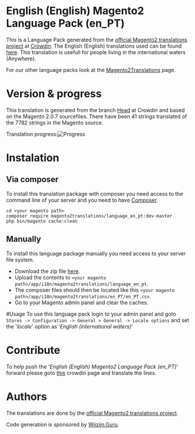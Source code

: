 # English (English) Magento2 Language Pack (en_PT)
This is a Language Pack generated from the [official Magento2 translations project](https://crowdin.com/project/magento-2) at [Crowdin](https://crowdin.com).
The English (English) translations used can be found [here](https://crowdin.com/project/magento-2/en-PT).
This translation is usefull for people living in the international waters (Anywhere).

For our other language packs look at the [Magento2Translations](http://magento2translations.github.io/) page.

# Version & progress
This translation is generated from the branch [Head](https://crowdin.com/project/magento-2/en-PT#/Head) at Crowdin and based on the Magento 2.0.7 sourcefiles.
There have been  41 strings translated of the 7782 strings in the Magento source.

Translation progress:![Progress](http://progressed.io/bar/1)

# Instalation
## Via composer
To install this translation package with composer you need access to the command line of your server and you need to have [Composer](https://getcomposer.org).
```
cd <your magento path>
composer require magento2translations/language_en_pt:dev-master
php bin/magento cache:clean
```
## Manually
To install this language package manually you need access to your server file system.
* Download the zip file [here](https://github.com/Magento2Translations/language_en_pt/archive/master.zip).
* Upload the contents to `<your magento path>/app/i18n/magento2translations/language_en_pt`.
* The composer files should then be located like this `<your magento path>/app/i18n/magento2translations/en_PT/en_PT.csv`.
* Go to your Magento admin panel and clear the caches.

#Usage
To use this language pack login to your admin panel and goto `Stores -> Configuration -> General > General -> Locale options` and set the '*locale*' option as '*English (international waters)*'

# Contribute
To help push the '*English (English) Magento2 Language Pack (en_PT)*' forward please goto [this](https://crowdin.com/project/magento-2/en-PT) crowdin page and translate the lines.

# Authors
The translations are done by the [official Magento2 translations project](https://crowdin.com/project/magento-2).

Code generation is sponsored by [Wijzijn.Guru](http://www.wijzijn.guru/).